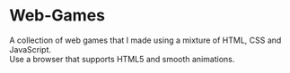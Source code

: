 # Web-Games
A collection of web games that I made using a mixture of HTML, CSS and JavaScript.<br/>
Use a browser that supports HTML5 and smooth animations.
